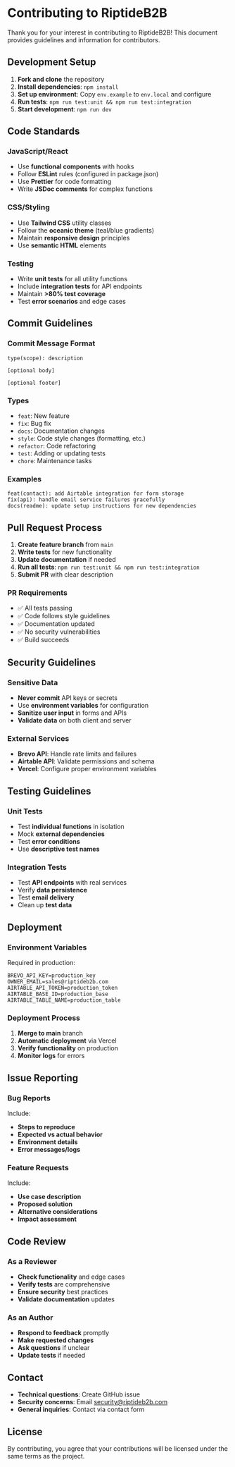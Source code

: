 # Contributing to RiptideB2B

Thank you for your interest in contributing to RiptideB2B! This document provides guidelines and information for contributors.

## Development Setup

1. **Fork and clone** the repository
2. **Install dependencies**: `npm install`
3. **Set up environment**: Copy `env.example` to `env.local` and configure
4. **Run tests**: `npm run test:unit && npm run test:integration`
5. **Start development**: `npm run dev`

## Code Standards

### JavaScript/React
- Use **functional components** with hooks
- Follow **ESLint** rules (configured in package.json)
- Use **Prettier** for code formatting
- Write **JSDoc comments** for complex functions

### CSS/Styling
- Use **Tailwind CSS** utility classes
- Follow the **oceanic theme** (teal/blue gradients)
- Maintain **responsive design** principles
- Use **semantic HTML** elements

### Testing
- Write **unit tests** for all utility functions
- Include **integration tests** for API endpoints
- Maintain **>80% test coverage**
- Test **error scenarios** and edge cases

## Commit Guidelines

### Commit Message Format
```
type(scope): description

[optional body]

[optional footer]
```

### Types
- `feat`: New feature
- `fix`: Bug fix
- `docs`: Documentation changes
- `style`: Code style changes (formatting, etc.)
- `refactor`: Code refactoring
- `test`: Adding or updating tests
- `chore`: Maintenance tasks

### Examples
```
feat(contact): add Airtable integration for form storage
fix(api): handle email service failures gracefully
docs(readme): update setup instructions for new dependencies
```

## Pull Request Process

1. **Create feature branch** from `main`
2. **Write tests** for new functionality
3. **Update documentation** if needed
4. **Run all tests**: `npm run test:unit && npm run test:integration`
5. **Submit PR** with clear description

### PR Requirements
- ✅ All tests passing
- ✅ Code follows style guidelines
- ✅ Documentation updated
- ✅ No security vulnerabilities
- ✅ Build succeeds

## Security Guidelines

### Sensitive Data
- **Never commit** API keys or secrets
- Use **environment variables** for configuration
- **Sanitize user input** in forms and APIs
- **Validate data** on both client and server

### External Services
- **Brevo API**: Handle rate limits and failures
- **Airtable API**: Validate permissions and schema
- **Vercel**: Configure proper environment variables

## Testing Guidelines

### Unit Tests
- Test **individual functions** in isolation
- Mock **external dependencies**
- Test **error conditions**
- Use **descriptive test names**

### Integration Tests
- Test **API endpoints** with real services
- Verify **data persistence**
- Test **email delivery**
- Clean up **test data**

## Deployment

### Environment Variables
Required in production:
```
BREVO_API_KEY=production_key
OWNER_EMAIL=sales@riptideb2b.com
AIRTABLE_API_TOKEN=production_token
AIRTABLE_BASE_ID=production_base
AIRTABLE_TABLE_NAME=production_table
```

### Deployment Process
1. **Merge to main** branch
2. **Automatic deployment** via Vercel
3. **Verify functionality** on production
4. **Monitor logs** for errors

## Issue Reporting

### Bug Reports
Include:
- **Steps to reproduce**
- **Expected vs actual behavior**
- **Environment details**
- **Error messages/logs**

### Feature Requests
Include:
- **Use case description**
- **Proposed solution**
- **Alternative considerations**
- **Impact assessment**

## Code Review

### As a Reviewer
- **Check functionality** and edge cases
- **Verify tests** are comprehensive
- **Ensure security** best practices
- **Validate documentation** updates

### As an Author
- **Respond to feedback** promptly
- **Make requested changes**
- **Ask questions** if unclear
- **Update tests** if needed

## Contact

- **Technical questions**: Create GitHub issue
- **Security concerns**: Email security@riptideb2b.com
- **General inquiries**: Contact via contact form

## License

By contributing, you agree that your contributions will be licensed under the same terms as the project.
